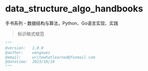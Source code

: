 # data_structure_algo_handbooks

手书系列 - 数据结构与算法，Python、Go语言实现、实践

> 标识格式规范

```python
"""
@version:   1.0.0
@author:    wangxwei
@email:     writewhatlearned@foxmail.com
@datetime:  2023/10/19
"""
```
